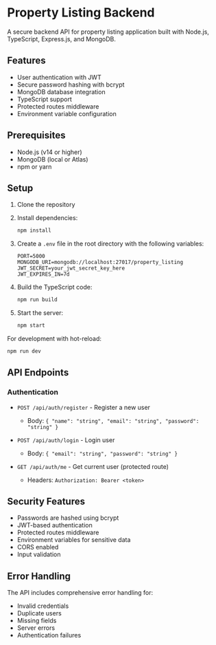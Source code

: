 # Property Listing Backend

A secure backend API for property listing application built with Node.js, TypeScript, Express.js, and MongoDB.

## Features

- User authentication with JWT
- Secure password hashing with bcrypt
- MongoDB database integration
- TypeScript support
- Protected routes middleware
- Environment variable configuration

## Prerequisites

- Node.js (v14 or higher)
- MongoDB (local or Atlas)
- npm or yarn

## Setup

1. Clone the repository
2. Install dependencies:
   ```bash
   npm install
   ```

3. Create a `.env` file in the root directory with the following variables:
   ```
   PORT=5000
   MONGODB_URI=mongodb://localhost:27017/property_listing
   JWT_SECRET=your_jwt_secret_key_here
   JWT_EXPIRES_IN=7d
   ```

4. Build the TypeScript code:
   ```bash
   npm run build
   ```

5. Start the server:
   ```bash
   npm start
   ```

For development with hot-reload:
```bash
npm run dev
```

## API Endpoints

### Authentication

- `POST /api/auth/register` - Register a new user
  - Body: `{ "name": "string", "email": "string", "password": "string" }`

- `POST /api/auth/login` - Login user
  - Body: `{ "email": "string", "password": "string" }`

- `GET /api/auth/me` - Get current user (protected route)
  - Headers: `Authorization: Bearer <token>`

## Security Features

- Passwords are hashed using bcrypt
- JWT-based authentication
- Protected routes middleware
- Environment variables for sensitive data
- CORS enabled
- Input validation

## Error Handling

The API includes comprehensive error handling for:
- Invalid credentials
- Duplicate users
- Missing fields
- Server errors
- Authentication failures 